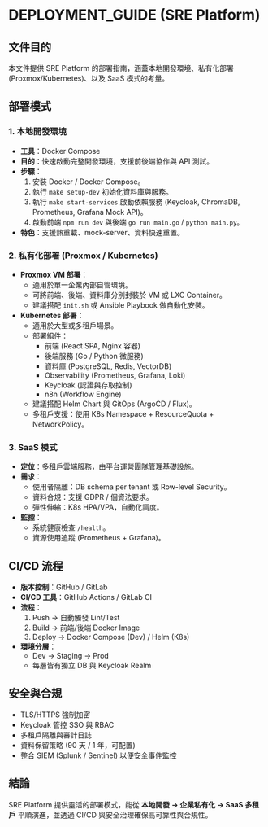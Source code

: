 

# DEPLOYMENT_GUIDE (SRE Platform)

## 文件目的
本文件提供 SRE Platform 的部署指南，涵蓋本地開發環境、私有化部署 (Proxmox/Kubernetes)、以及 SaaS 模式的考量。

## 部署模式

### 1. 本地開發環境
- **工具**：Docker Compose
- **目的**：快速啟動完整開發環境，支援前後端協作與 API 測試。
- **步驟**：
  1. 安裝 Docker / Docker Compose。
  2. 執行 `make setup-dev` 初始化資料庫與服務。
  3. 執行 `make start-services` 啟動依賴服務 (Keycloak, ChromaDB, Prometheus, Grafana Mock API)。
  4. 啟動前端 `npm run dev` 與後端 `go run main.go` / `python main.py`。
- **特色**：支援熱重載、mock-server、資料快速重置。

### 2. 私有化部署 (Proxmox / Kubernetes)
- **Proxmox VM 部署**：
  - 適用於單一企業內部自管環境。
  - 可將前端、後端、資料庫分別封裝於 VM 或 LXC Container。
  - 建議搭配 `init.sh` 或 Ansible Playbook 做自動化安裝。
- **Kubernetes 部署**：
  - 適用於大型或多租戶場景。
  - 部署組件：
    - 前端 (React SPA, Nginx 容器)
    - 後端服務 (Go / Python 微服務)
    - 資料庫 (PostgreSQL, Redis, VectorDB)
    - Observability (Prometheus, Grafana, Loki)
    - Keycloak (認證與存取控制)
    - n8n (Workflow Engine)
  - 建議搭配 Helm Chart 與 GitOps (ArgoCD / Flux)。
  - 多租戶支援：使用 K8s Namespace + ResourceQuota + NetworkPolicy。

### 3. SaaS 模式
- **定位**：多租戶雲端服務，由平台運營團隊管理基礎設施。
- **需求**：
  - 使用者隔離：DB schema per tenant 或 Row-level Security。
  - 資料合規：支援 GDPR / 個資法要求。
  - 彈性伸縮：K8s HPA/VPA，自動化調度。
- **監控**：
  - 系統健康檢查 `/health`。
  - 資源使用追蹤 (Prometheus + Grafana)。

## CI/CD 流程
- **版本控制**：GitHub / GitLab
- **CI/CD 工具**：GitHub Actions / GitLab CI
- **流程**：
  1. Push → 自動觸發 Lint/Test
  2. Build → 前端/後端 Docker Image
  3. Deploy → Docker Compose (Dev) / Helm (K8s)
- **環境分層**：
  - Dev → Staging → Prod
  - 每層皆有獨立 DB 與 Keycloak Realm

## 安全與合規
- TLS/HTTPS 強制加密
- Keycloak 管控 SSO 與 RBAC
- 多租戶隔離與審計日誌
- 資料保留策略 (90 天 / 1 年，可配置)
- 整合 SIEM (Splunk / Sentinel) 以便安全事件監控

## 結論
SRE Platform 提供靈活的部署模式，能從 **本地開發 → 企業私有化 → SaaS 多租戶** 平順演進，並透過 CI/CD 與安全治理確保高可靠性與合規性。